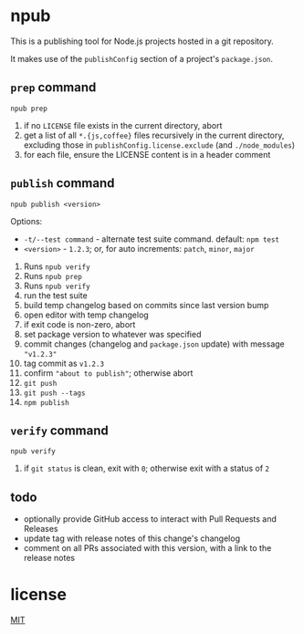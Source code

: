 # npub

This is a publishing tool
for Node.js projects
hosted in a git repository.

It makes use of the `publishConfig` section
of a project's `package.json`.

## `prep` command

`npub prep`

1. if no `LICENSE` file exists in the current directory, abort
1. get a list of all `*.{js,coffee}` files recursively in the current directory, excluding those in `publishConfig.license.exclude` (and `./node_modules`)
1. for each file, ensure the LICENSE content is in a header comment

## `publish` command

`npub publish <version>`

Options:
* `-t/--test command` - alternate test suite command. default: `npm test`
* `<version>` - `1.2.3`; or, for auto increments: `patch`, `minor`, `major`

1. Runs `npub verify`
1. Runs `npub prep`
1. Runs `npub verify`
1. run the test suite
1. build temp changelog based on commits since last version bump
1. open editor with temp changelog
1. if exit code is non-zero, abort
1. set package version to whatever was specified
1. commit changes (changelog and `package.json` update) with message `"v1.2.3"`
1. tag commit as `v1.2.3`
1. confirm `"about to publish"`; otherwise abort
1. `git push`
1. `git push --tags`
1. `npm publish`

## `verify` command

`npub verify`

1. if `git status` is clean, exit with `0`; otherwise exit with a status of `2`

## todo

* optionally provide GitHub access to interact with Pull Requests and Releases
* update tag with release notes of this change's changelog
* comment on all PRs associated with this version, with a link to the release notes

# license

[MIT](LICENSE)

